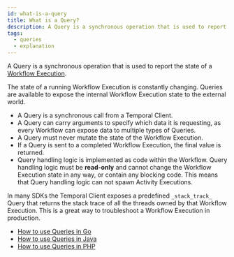 ```yaml
---
id: what-is-a-query
title: What is a Query?
description: A Query is a synchronous operation that is used to report the state of a Workflow Execution.
tags:
  - queries
  - explanation
---
```


A Query is a synchronous operation that is used to report the state of a [Workflow Execution](/docs/content/what-is-a-workflow-execution).

The state of a running Workflow Execution is constantly changing.
Queries are available to expose the internal Workflow Execution state to the external world.

- A Query is a synchronous call from a Temporal Client.
- A Query can carry arguments to specify which data it is requesting, as every Workflow can expose data to multiple types of Queries.
- A Query must never mutate the state of the Workflow Execution.
- If a Query is sent to a completed Workflow Execution, the final value is returned.
- Query handling logic is implemented as code within the Workflow.
  Query handling logic must be **read-only** and cannot change the Workflow Execution state in any way, or contain any blocking code.
  This means that Query handling logic can not spawn Activity Executions.

In many SDKs the Temporal Client exposes a predefined `_stack_track_` Query that returns the stack trace of all the threads owned by that Workflow Execution.
This is a great way to troubleshoot a Workflow Execution in production.

- [How to use Queries in Go](/docs/go/queries)
- [How to use Queries in Java](/docs/java/queries)
- [How to use Queries in PHP](/docs/php/queries)
